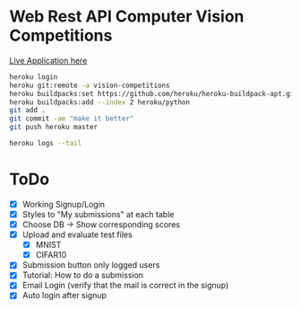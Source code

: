 # Web Rest API Computer Vision Competitions 

[Live Application here](https://vision-competitions.herokuapp.com/)

```bash
heroku login
heroku git:remote -a vision-competitions
heroku buildpacks:set https://github.com/heroku/heroku-buildpack-apt.git
heroku buildpacks:add --index 2 heroku/python
git add .
git commit -am "make it better"
git push heroku master
```

```bash
heroku logs --tail
```

# ToDo
- [x] Working Signup/Login
- [x] Styles to "My submissions" at each table
- [x] Choose DB -> Show corresponding scores 
- [x] Upload and evaluate test files
   + [x] MNIST
   + [x] CIFAR10
- [x] Submission button only logged users
- [x] Tutorial: How to do a submission
- [x] Email Login (verify that the mail is correct in the signup)
- [x] Auto login after signup
